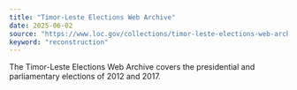 ```yaml
---
title: "Timor-Leste Elections Web Archive"
date: 2025-06-02
source: "https://www.loc.gov/collections/timor-leste-elections-web-archive/about-this-collection/"
keyword: "reconstruction"
---
```


The Timor-Leste Elections Web Archive covers the presidential and parliamentary elections of 2012 and 2017.

